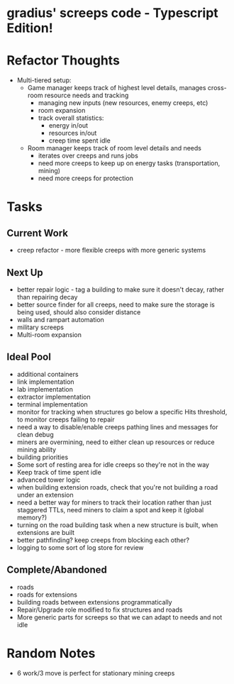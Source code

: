 # gradius' screeps code - Typescript Edition!

# Refactor Thoughts
* Multi-tiered setup:
    * Game manager keeps track of highest level details, manages cross-room resource needs and tracking
        * managing new inputs (new resources, enemy creeps, etc)
        * room expansion
        * track overall statistics:
            * energy in/out
            * resources in/out
            * creep time spent idle
    * Room manager keeps track of room level details and needs
        * iterates over creeps and runs jobs
        * need more creeps to keep up on energy tasks (transportation, mining)
        * need more creeps for protection

# Tasks
## Current Work
* creep refactor - more flexible creeps with more generic systems

## Next Up
* better repair logic - tag a building to make sure it doesn't decay, rather than repairing decay
* better source finder for all creeps, need to make sure the storage is being used, should also consider distance
* walls and rampart automation
* military screeps
* Multi-room expansion

## Ideal Pool
* additional containers
* link implementation
* lab implementation
* extractor implementation
* terminal implementation
* monitor for tracking when structures go below a specific Hits threshold, to monitor creeps failing to repair
* need a way to disable/enable creeps pathing lines and messages for clean debug
* miners are overmining, need to either clean up resources or reduce mining ability
* building priorities
* Some sort of resting area for idle creeps so they're not in the way
* Keep track of time spent idle
* advanced tower logic
* when building extension roads, check that you're not building a road under an extension
* need a better way for miners to track their location rather than just staggered TTLs, need miners to claim a spot and keep it (global memory?)
* turning on the road building task when a new structure is built, when extensions are built
* better pathfinding? keep creeps from blocking each other?
* logging to some sort of log store for review

## Complete/Abandoned
* roads
* roads for extensions
* building roads between extensions programmatically
* Repair/Upgrade role modified to fix structures and roads
* More generic parts for screeps so that we can adapt to needs and not idle

# Random Notes
* 6 work/3 move is perfect for stationary mining creeps
